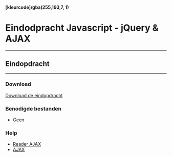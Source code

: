 #### [kleurcode]rgba(255,193,7, 1)

# Eindodpracht Javascript - jQuery & AJAX

---
## Eindopdracht
---

### Download
<a href="https://elo.kw1c.nl/CMS/Studie/811%20ICT-Academie/811%20VakkenInhoud/%5BB.16%20JAV%5D%20Javascript/25187%20%C2%A0%20Applicatie-%20en%20mediaontwikkelaar/Periode%2004/Productie/02.%20Opdrachten/Eindopdracht%20P4.pdf" target="_blank">Download de eindopdracht</a>

### Benodigde bestanden
- Geen

### Help
- <a href="https://elo.kw1c.nl/CMS/Studie/811%20ICT-Academie/811%20VakkenInhoud/%5BB.16%20JAV%5D%20Javascript/25187%20%C2%A0%20Applicatie-%20en%20mediaontwikkelaar/Periode%2004/Productie/01.%20Reader/Reader%20AJAX.pdf" target="_blank">Reader AJAX</a>
- <a href="https://www.w3schools.com/jquery/ajax_ajax.asp" target="_blank">AJAX</a>
